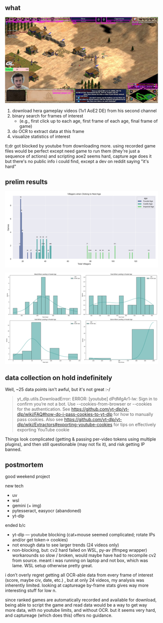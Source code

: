 ## what

![](img/visualized_rectangles.moz90.jpg)

1. download hera gameplay videos (1v1 AoE2 DE) from his second channel
2. binary search for frames of interest
   -  (e.g., first click up to each age, first frame of each age, final frame of game)
3. do OCR to extract data at this frame
4. visualize statistics of interest

tl;dr got blocked by youtube from downloading more. using recorded game files would be perfect except need game to run them (they're just a sequence of actions) and scripting aoe2 seems hard, capture age does it but there's no public info i could find, except a dev on reddit saying "it's hard"

## prelim results

![](img/villagers-at-age-click.png)

![](img/resources-at-feudal-land.png)

## data collection on hold indefinitely

Well, ~25 data points isn't awful, but it's not great :-/

> yt_dlp.utils.DownloadError: ERROR: [youtube] dPdMgAr1-lw: Sign in to confirm you’re not a bot. Use --cookies-from-browser or --cookies for the authentication. See https://github.com/yt-dlp/yt-dlp/wiki/FAQ#how-do-i-pass-cookies-to-yt-dlp for how to manually pass cookies. Also see https://github.com/yt-dlp/yt-dlp/wiki/Extractors#exporting-youtube-cookies for tips on effectively exporting YouTube cookie

Things look complicated (getting & passing per-video tokens using multiple plugins), and then still questionable (may not fix it), and risk getting IP banned.

## postmortem

good weekend project

new tech

-  uv
-  wsl
-  gemini (+ img)
-  pytesseract, easyocr (abandoned)
-  yt-dlp

ended b/c

-  yt-dlp — youtube blocking (cat+mouse seemed complicated; rotate IPs and/or get token→ cookies)
-  not enough data to see larger trends (24 videos only)
-  non-blocking, but: cv2 hard failed on WSL, py-av (ffmpeg wrapper) workarounds so slow / broken, would maybe have had to recompile cv2 from source. meant i was running on laptop and not box, which was lame. WSL setup otherwise pretty great.

i don’t overly regret getting all OCR-able data from every frame of interest (score, maybe civ, date, etc.) , but at only 24 videos, my analysis was inherently limited. looking at captureage by-frame stats gives way more interesting stuff for low n.

since ranked games are automatically recorded and available for download, being able to script the game and read data would be a way to get way more data, with no youtube limits, and without OCR. but it seems very hard, and captureage (which does this) offers no guidance.
